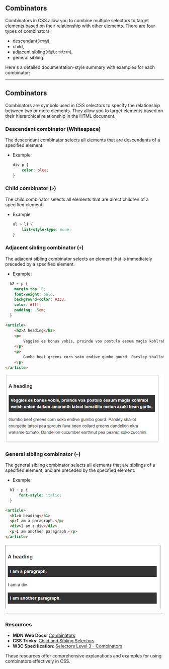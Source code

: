 ## Combinators

Combinators in CSS allow you to combine multiple selectors to target elements based on their relationship with other elements. There are four types of combinators:

- descendant(বংশধর),
- child,
- adjacent sibling(সন্নিহিত ভাইবোন),
- general sibling.

Here's a detailed documentation-style summary with examples for each combinator:

---

## Combinators

Combinators are symbols used in CSS selectors to specify the relationship between two or more elements. They allow you to target elements based on their hierarchical relationship in the HTML document.

### Descendant combinator (Whitespace)

The descendant combinator selects all elements that are descendants of a specified element.

- Example:
  
  ```css
  div p {
      color: blue;
  }
  ```

### Child combinator (`>`)

The child combinator selects all elements that are direct children of a specified element.

- Example
  
  ```css
  ul > li {
      list-style-type: none;
  }
  ```

### Adjacent sibling combinator (`+`)

The adjacent sibling combinator selects an element that is immediately preceded by a specified element.

- Example:

```css
  h2 + p {
    margin-top: 0;
    font-weight: bold;
    background-color: #333;
    color: #fff;
    padding: .5em;
  }
```

```html
<article>
    <h2>A heading</h2>
    <p>
        Veggies es bonus vobis, proinde vos postulo essum magis kohlrabi welsh onion daikon amaranth tatsoi tomatillo melon azuki bean garlic.
    </p>
    <p>
        Gumbo beet greens corn soko endive gumbo gourd. Parsley shallot courgette tatsoi pea sprouts fava bean collard greens dandelion okra wakame tomato. Dandelion cucumber earthnut pea peanut soko zucchini.
    </p>
</article>
```

![alt text](sibling-combinator.png)

### General sibling combinator (`~`)

The general sibling combinator selects all elements that are siblings of a specified element, and are preceded by the specified element.

- Example:
  
```css
  h1 ~ p {
      font-style: italic;
  }
```

```html
<article>
  <h1>A heading</h1>
  <p>I am a paragraph.</p>
  <div>I am a div</div>
  <p>I am another paragraph.</p>
</article>
```

![alt text](general-sibling-combinator.png)

---

### Resources

- **MDN Web Docs**: [Combinators](https://developer.mozilla.org/en-US/docs/Web/CSS/CSS_Selectors#Combinators)
- **CSS Tricks**: [Child and Sibling Selectors](https://css-tricks.com/child-and-sibling-selectors/)
- **W3C Specification**: [Selectors Level 3 - Combinators](https://www.w3.org/TR/selectors-3/#combinators)

These resources offer comprehensive explanations and examples for using combinators effectively in CSS.
